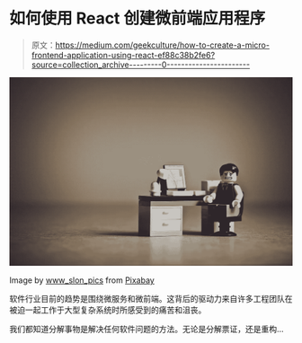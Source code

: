 # 如何使用 React 创建微前端应用程序

> 原文：<https://medium.com/geekculture/how-to-create-a-micro-frontend-application-using-react-ef88c38b2fe6?source=collection_archive---------0----------------------->

![](img/055ffd6151cbf8b52d0f7efc7e956e6f.png)

Image by [www_slon_pics](https://pixabay.com/users/www_slon_pics-5203613/?utm_source=link-attribution&amp;utm_medium=referral&amp;utm_campaign=image&amp;utm_content=2261021) from [Pixabay](https://pixabay.com/?utm_source=link-attribution&amp;utm_medium=referral&amp;utm_campaign=image&amp;utm_content=2261021)

软件行业目前的趋势是围绕微服务和微前端。这背后的驱动力来自许多工程团队在被迫一起工作于大型复杂系统时所感受到的痛苦和沮丧。

我们都知道分解事物是解决任何软件问题的方法。无论是分解票证，还是重构…